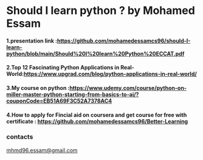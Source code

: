 # Should I learn python ? by Mohamed Essam


#### 1.presentation link :https://github.com/mohamedessamcs96/should-I-learn-python/blob/main/Should%20I%20learn%20Python%20ECCAT.pdf
#### 2.Top 12 Fascinating Python Applications in Real-World:https://www.upgrad.com/blog/python-applications-in-real-world/
#### 3.My course on python :https://www.udemy.com/course/python-on-miller-master-python-starting-from-basics-to-ai/?couponCode=EB51A69F3C52A7378AC4
#### 4.How to apply for Fincial aid on coursera and get course for free with certificate : https://github.com/mohamedessamcs96/Better-Learning

### contacts
mhmd96.essam@gmail.com
